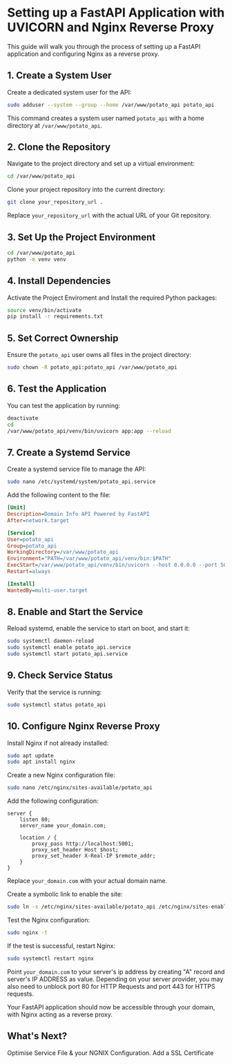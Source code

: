 # Setting up a FastAPI Application with UVICORN and Nginx Reverse Proxy

This guide will walk you through the process of setting up a FastAPI application and configuring Nginx as a reverse proxy.

## 1. Create a System User

Create a dedicated system user for the API:

```bash
sudo adduser --system --group --home /var/www/potato_api potato_api
```

This command creates a system user named `potato_api` with a home directory at `/var/www/potato_api`.

## 2. Clone the Repository
Navigate to the project directory and set up a virtual environment:
```bash
cd /var/www/potato_api
```

Clone your project repository into the current directory:

```bash
git clone your_repository_url .
```

Replace `your_repository_url` with the actual URL of your Git repository.

## 3. Set Up the Project Environment

```bash
cd /var/www/potato_api
python -m venv venv
```

## 4. Install Dependencies

Activate the Project Enviroment and Install the required Python packages:

```bash
source venv/bin/activate
pip install -r requirements.txt
```

## 5. Set Correct Ownership

Ensure the `potato_api` user owns all files in the project directory:

```bash
sudo chown -R potato_api:potato_api /var/www/potato_api
```

## 6. Test the Application

You can test the application by running:

```bash
deactivate
cd
/var/www/potato_api/venv/bin/uvicorn app:app --reload
```

## 7. Create a Systemd Service

Create a systemd service file to manage the API:

```bash
sudo nano /etc/systemd/system/potato_api.service
```

Add the following content to the file:

```ini
[Unit]
Description=Domain Info API Powered by FastAPI
After=network.target

[Service]
User=potato_api
Group=potato_api
WorkingDirectory=/var/www/potato_api
Environment="PATH=/var/www/potato_api/venv/bin:$PATH"
ExecStart=/var/www/potato_api/venv/bin/uvicorn --host 0.0.0.0 --port 5001 app:app
Restart=always

[Install]
WantedBy=multi-user.target
```

## 8. Enable and Start the Service

Reload systemd, enable the service to start on boot, and start it:

```bash
sudo systemctl daemon-reload
sudo systemctl enable potato_api.service
sudo systemctl start potato_api.service
```

## 9. Check Service Status

Verify that the service is running:

```bash
sudo systemctl status potato_api
```

## 10. Configure Nginx Reverse Proxy

Install Nginx if not already installed:

```bash
sudo apt update
sudo apt install nginx
```

Create a new Nginx configuration file:

```bash
sudo nano /etc/nginx/sites-available/potato_api
```

Add the following configuration:

```nginx
server {
    listen 80;
    server_name your_domain.com;

    location / {
        proxy_pass http://localhost:5001;
        proxy_set_header Host $host;
        proxy_set_header X-Real-IP $remote_addr;
    }
}
```

Replace `your_domain.com` with your actual domain name.

Create a symbolic link to enable the site:

```bash
sudo ln -s /etc/nginx/sites-available/potato_api /etc/nginx/sites-enabled/
```

Test the Nginx configuration:

```bash
sudo nginx -t
```

If the test is successful, restart Nginx:

```bash
sudo systemctl restart nginx
```

Point `your_domain.com` to your server's ip address by creating "A" record and server's IP ADDRESS as value. Depending on your server provider, you may also need to unblock port 80 for HTTP Requests and port 443 for HTTPS requests.

Your FastAPI application should now be accessible through your domain, with Nginx acting as a reverse proxy.

## What's Next?

Optimise Service File & your NGNIX Configuration.
Add a SSL Certificate
